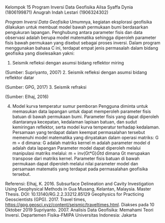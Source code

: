 Kelompok 15
Program Inversi Data Geofisika
Ailsa Syaffa Dynia (1806199871)
Anugrah Indah Lestari (1906324302)

*Program Inversi Data Geofisika*
Umumnya, kegiatan eksplorasi geofisika dilakukan untuk membuat model bawah permukaan bumi berdasarkan pengukuran lapangan. Penghubung antara parameter fisis dan data observasi adalah berupa model matematika sehingga diperoleh parameter fisis bawah permukaan yang disebut sebagai proses inversi. Dalam program menggunakan bahasa C ini, terdapat empat jenis permasalah dalam bidang geofisika yang diselesaikan yakni:
1.	Seismik refleksi dengan asumsi bidang reflektor miring
  
(Sumber: Supriyanto, 2007)
2.	Seismik refleksi dengan asumsi bidang reflektor datar
  
(Sumber: GPG, 2017)
3.	Seismik refraksi
 
(Sumber: Elhaj, 2016)

4.	Model kurva temperatur sumur pemboran
Pengguna diminta untuk memasukan data lapangan untuk dapat memperoleh parameter fisis batuan di bawah permukaan bumi. Parameter fisis yang dapat diperoleh diantaranya kecepatan, kedalaman lapisan batuan, dan sudut kemiringan reflektor, serta model kurva temperatur terhadap kedalaman. Persamaan yang terdapat dalam keempat permasalahan tersebut memenuhi model matematika yang dinyatakan dalam operasi matriks:
G m = d
dimana: 
G adalah matriks kernel
m adalah parameter model
d adalah data lapangan 
Parameter model dapat diperoleh melalui manipulasi matriks melalui:
m = inv(Gt*G)*Gt*d
dimana Gt merupakan transpose dari matriks kernel.
Parameter fisis batuan di bawah permukaan dapat diperoleh melalui nilai parameter model dan persamaan matematis yang terdapat pada permasalahan geofisika tersebut.

Referensi:
Elhaj, K. 2016. Subsurface Delineation and Cavity Investigation Using Geophysical Methods in Gua Musang, Kelantan, Malaysia. Master Thesis. DOI: 10.13140/RG.2.2.33212.85129
Geophysics for Practicing Geoscientists (GPG). 2017. Travel times, https://gpg.geosci.xyz/content/seismic/traveltimes.html. Diakses pada 10 Oktober 2019
Supriyanto. 2007. Analisis Data Geofisika: Memahami Teori Inversi. Departemen Fisika-FMIPA Universitas Indonesia: Jakarta
